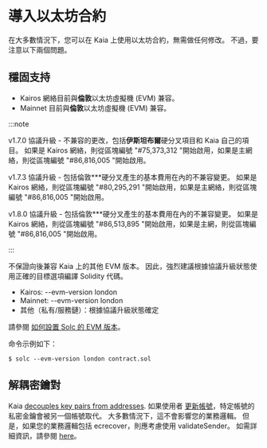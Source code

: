 # 導入以太坊合約

在大多數情況下，您可以在 Kaia 上使用以太坊合約，無需做任何修改。
不過，要注意以下兩個問題。

## 穩固支持<a id="solidity-support"></a>

- Kairos 網絡目前與**倫敦**以太坊虛擬機 (EVM) 兼容。
- Mainnet 目前與**倫敦**以太坊虛擬機 (EVM) 兼容。

:::note

v1.7.0 協議升級 - 不兼容的更改，包括**伊斯坦布爾**硬分叉項目和 Kaia 自己的項目。
如果是 Kairos 網絡，則從區塊編號 "#75,373,312 "開始啟用，如果是主網絡，則從區塊編號 "#86,816,005 "開始啟用。

v1.7.3 協議升級 - 包括倫敦\*\*\*硬分叉產生的基本費用在內的不兼容變更。
如果是 Kairos 網絡，則從區塊編號 "#80,295,291 "開始啟用，如果是主網絡，則從區塊編號 "#86,816,005 "開始啟用。

v1.8.0 協議升級 - 包括倫敦\*\*\*硬分叉產生的基本費用在內的不兼容變更。
如果是 Kairos 網絡，則從區塊編號 "#86,513,895 "開始啟用，如果是主網，則從區塊編號 "#86,816,005 "開始啟用。

:::

不保證向後兼容 Kaia 上的其他 EVM 版本。
因此，強烈建議根據協議升級狀態使用正確的目標選項編譯 Solidity 代碼。

- Kairos: --evm-version london
- Mainnet: --evm-version london
- 其他（私有/服務鏈）：根據協議升級狀態確定

請參閱 [如何設置 Solc 的 EVM 版本](https://solidity.readthedocs.io/en/latest/using-the-compiler.html#setting-the-evm-version-to-target)。

命令示例如下：

```
$ solc --evm-version london contract.sol
```

## 解耦密鑰對<a id="decoupled-key-pairs"></a>

Kaia [decouples key pairs from addresses](../../learn/accounts.md#decoupling-key-pairs-from-addresses). 如果使用者 [更新帳號](../transactions/basic.md#txtypeaccountupdate)，特定帳號的私密金鑰會被另一個帳號取代。 大多數情況下，這不會影響您的業務邏輯。 但是，如果您的業務邏輯包括 ecrecover，則應考慮使用 validateSender。 如需詳細資訊，請參閱 [here](../../learn/smart-contracts/precompiled-contracts.md)。
